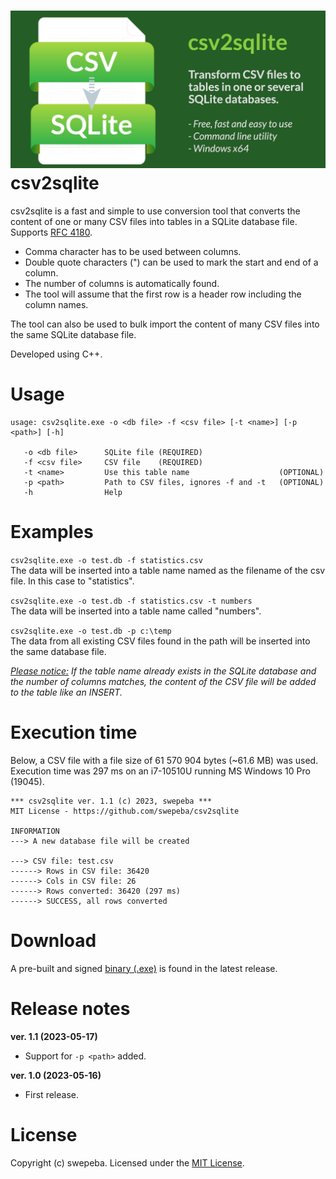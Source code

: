 ![Banner](csv2sqlite-banner.jpg)
csv2sqlite
===================
csv2sqlite is a fast and simple to use conversion tool that converts the content of one or many CSV files into tables in a SQLite database file. Supports [RFC 4180](https://www.ietf.org/rfc/rfc4180.txt).

* Comma character has to be used between columns.
* Double quote characters (") can be used to mark the start and end of a column.
* The number of columns is automatically found.
* The tool will assume that the first row is a header row including the column names.

The tool can also be used to bulk import the content of many CSV files into the same SQLite database file.

Developed using C++.

Usage
===================
```
usage: csv2sqlite.exe -o <db file> -f <csv file> [-t <name>] [-p <path>] [-h]

   -o <db file>      SQLite file (REQUIRED)
   -f <csv file>     CSV file    (REQUIRED)
   -t <name>         Use this table name                    (OPTIONAL)
   -p <path>         Path to CSV files, ignores -f and -t   (OPTIONAL)
   -h                Help
```

Examples
===================
`csv2sqlite.exe -o test.db -f statistics.csv`<br>
The data will be inserted into a table name named as the filename of the csv file. In this case to "statistics".

`csv2sqlite.exe -o test.db -f statistics.csv -t numbers`<br>
The data will be inserted into a table name called "numbers".

`csv2sqlite.exe -o test.db -p c:\temp`<br>
The data from all existing CSV files found in the path will be inserted into the same database file.

<i><ins>Please notice:</ins> If the table name already exists in the SQLite database and the number of columns matches, the content of the CSV file will be added to the table like an INSERT.</i>

Execution time
===================
Below, a CSV file with a file size of 61 570 904 bytes (~61.6 MB) was used.<br>
Execution time was 297 ms on an i7-10510U running MS Windows 10 Pro (19045).

```
*** csv2sqlite ver. 1.1 (c) 2023, swepeba ***
MIT License - https://github.com/swepeba/csv2sqlite

INFORMATION
---> A new database file will be created

---> CSV file: test.csv
------> Rows in CSV file: 36420
------> Cols in CSV file: 26
------> Rows converted: 36420 (297 ms)
------> SUCCESS, all rows converted
```

Download
===================
A pre-built and signed [binary (.exe)](https://github.com/swepeba/csv2sqlite/releases/latest) is found in the latest release.

Release notes
===================
<b>ver. 1.1 (2023-05-17)</b>
* Support for `-p <path>` added.

<b>ver. 1.0 (2023-05-16)</b>
* First release.

License
===================
Copyright (c) swepeba.
Licensed under the [MIT License](LICENSE).
